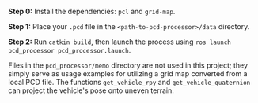 
**Step 0:** Install the dependencies: `pcl` and `grid-map`.

**Step 1:** Place your `.pcd` file in the `<path-to-pcd-processor>/data` directory.

**Step 2:** Run `catkin build`, then launch the process using `ros launch pcd_processor pcd_processor.launch`.

Files in the `pcd_processor/memo` directory are not used in this project; they simply serve as usage examples for utilizing a grid map converted from a local PCD file. The functions `get_vehicle_rpy` and `get_vehicle_quaternion` can project the vehicle's pose onto uneven terrain.
